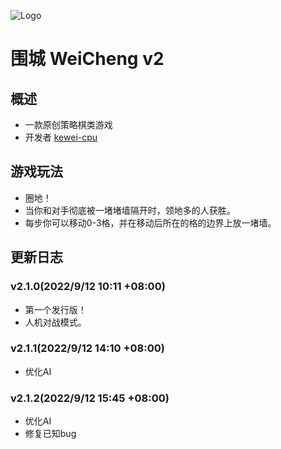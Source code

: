 ![Logo](https://s3.bmp.ovh/imgs/2022/09/22/8c4132b537f4272e.png)
# 围城 WeiCheng v2
## 概述
- 一款原创策略棋类游戏  
- 开发者 [kewei-cpu](https://github.com/Kewei-cpu)
## 游戏玩法
- 圈地！  
- 当你和对手彻底被一堵堵墙隔开时，领地多的人获胜。  
- 每步你可以移动0-3格，并在移动后所在的格的边界上放一堵墙。
## 更新日志
### v2.1.0(2022/9/12 10:11 +08:00)
- 第一个发行版！
- 人机对战模式。
### v2.1.1(2022/9/12 14:10 +08:00)
- 优化AI
### v2.1.2(2022/9/12 15:45 +08:00)
- 优化AI
- 修复已知bug
